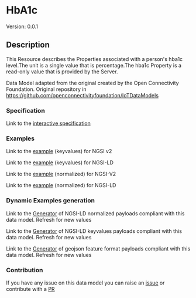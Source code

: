 # HbA1c
Version: 0.0.1

## Description 

This Resource describes the Properties associated with a person's hba1c level.The unit is a single value that is percentage.The hba1c Property is a read-only value that is provided by the Server.

Data Model adapted from the original created by the Open Connectivity Foundation. Original repository in https://github.com/openconnectivityfoundation/IoTDataModels
### Specification

Link to the [interactive specification](https://swagger.lab.fiware.org/?url=https://smart-data-models.github.io/dataModel.OCF/HbA1c/swagger.yaml)
### Examples

Link to the [example](https://smart-data-models.github.io/dataModel.OCF/HbA1c/examples/example.json) (keyvalues) for NGSI v2

Link to the [example](https://smart-data-models.github.io/dataModel.OCF/HbA1c/examples/example.jsonld) (keyvalues) for NGSI-LD

Link to the [example](https://smart-data-models.github.io/dataModel.OCF/HbA1c/examples/example-normalized.json) (normalized) for NGSI-V2

Link to the [example](https://smart-data-models.github.io/dataModel.OCF/HbA1c/examples/example-normalized.jsonld) (normalized) for NGSI-LD
### Dynamic Examples generation

Link to the [Generator](https://smartdatamodels.org/extra/ngsi-ld_generator.php?schemaUrl=https://raw.githubusercontent.com/smart-data-models/dataModel.OCF/master/HbA1c/schema.json&email=info@smartdatamodels.org) of NGSI-LD normalized payloads compliant with this data model. Refresh for new values

Link to the [Generator](https://smartdatamodels.org/extra/ngsi-ld_generator_keyvalues.php?schemaUrl=https://raw.githubusercontent.com/smart-data-models/dataModel.OCF/master/HbA1c/schema.json&email=info@smartdatamodels.org) of NGSI-LD keyvalues payloads compliant with this data model. Refresh for new values

Link to the [Generator](https://smartdatamodels.org/extra/geojson_features_generator.php?schemaUrl=https://raw.githubusercontent.com/smart-data-models/dataModel.OCF/master/HbA1c/schema.json&email=info@smartdatamodels.org) of geojson feature format payloads compliant with this data model. Refresh for new values
### Contribution

 If you have any issue on this data model you can raise an [issue](https://github.com/smart-data-models/dataModel.OCF/issues)  or contribute with a [PR](https://github.com/smart-data-models/dataModel.OCF/pulls)